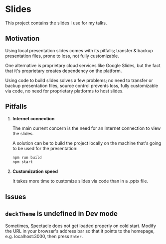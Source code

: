 # Slides

This project contains the slides I use for my talks.

## Motivation

Using local presentation slides comes with its pitfalls; transfer & backup presentation files, prone to loss, not fully customizable.

One alternative is proprietary cloud services like Google Slides, but the fact that it's proprietary creates dependency on the platform.

Using code to build slides solves a few problems; no need to transfer or backup presentation files, source control prevents loss, fully customizable via code, no need for proprietary platforms to host slides.

## Pitfalls

1. **Internet connection**

   The main current concern is the need for an Internet connection to view the slides.

   A solution can be to build the project locally on the machine that's going to be used for the presentation:

   ```bash
   npm run build
   npm start
   ```

1. **Customization speed**

   It takes more time to customize slides via code than in a .pptx file.

## Issues

## `deckTheme` is undefined in Dev mode

Sometimes, Spectacle does not get loaded properly on cold start. Modify the URL in your browser's address bar so that it points to the homepage, e.g. localhost:3000, then press `Enter`.
